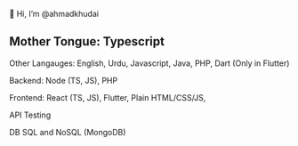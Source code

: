 👋 Hi, I’m @ahmadkhudai

Mother Tongue: Typescript
---
Other Langauges: English, Urdu, Javascript, Java, PHP, Dart (Only in Flutter)  

Backend: Node (TS, JS), PHP

Frontend: React (TS, JS), Flutter, Plain HTML/CSS/JS, 

API Testing

DB SQL and NoSQL (MongoDB)

